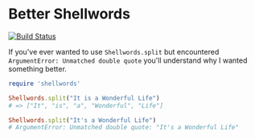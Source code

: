 # Better Shellwords

[![Build Status](https://travis-ci.org/benpickles/better_shellwords.svg?branch=master)](https://travis-ci.org/benpickles/better_shellwords)

If you've ever wanted to use `Shellwords.split` but encountered `ArgumentError: Unmatched double quote` you'll understand why I wanted something better.

```ruby
require 'shellwords'

Shellwords.split("It is a Wonderful Life")
# => ["It", "is", "a", "Wonderful", "Life"]

Shellwords.split("It's a Wonderful Life")
# ArgumentError: Unmatched double quote: "It's a Wonderful Life"
```
